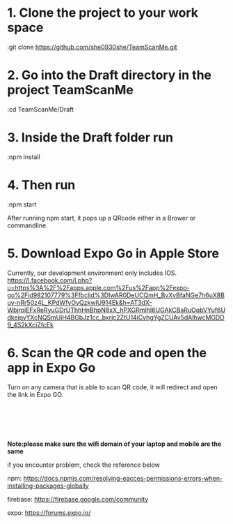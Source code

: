 # 1. Clone the project to your work space
:git clone https://github.com/she0930she/TeamScanMe.git

# 2. Go into the Draft directory in the project TeamScanMe
:cd TeamScanMe/Draft

# 3. Inside the Draft folder run
:npm install

# 4. Then run
:npm start

After running npm start, it pops up a QRcode either in a Brower or commandline.

# 5. Download Expo Go in Apple Store
Currently, our development environment only includes IOS. 
https://l.facebook.com/l.php?u=https%3A%2F%2Fapps.apple.com%2Fus%2Fapp%2Fexpo-go%2Fid982107779%3Ffbclid%3DIwAR0DeUCQmH_BvXvBfaNGe7h6uX8Buy-nRr50z4L_KPdWfyOyQzkwIU914Ek&h=AT3dX-WbjroiEFxReRyuGDrUThhHnBhpN8xX_hPXGRmIhl6UGAkCBaRuOqbVYuf6UdkeipvYXcNQSmUjH4BGbJz1cc_bxrjc2ZtU14iCvhgYgZCUAv5dAlhwcMGDD9_4S2kXcjZfcEk

# 6. Scan the QR code and open the app in Expo Go
Turn on any camera that is able to scan QR code, it will redirect and open the link in Expo GO. 

<br/>
<br/>
<br/>
<br/>

**Note:please make sure the wifi domain of your laptop and mobile are the same**<br/>

if you encounter problem, check the reference below

npm: https://docs.npmjs.com/resolving-eacces-permissions-errors-when-installing-packages-globally

firebase: https://firebase.google.com/community

expo: https://forums.expo.io/



